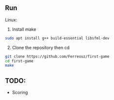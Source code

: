 
## Run

Linux:

1. Install make
```bash 
sudo apt install g++ build-essential libsfml-dev
```
2. Clone the repository then cd
```bash
git clone https://github.com/Ferreouz/first-game
cd first-game
make
```

## TODO: 

- Scoring

